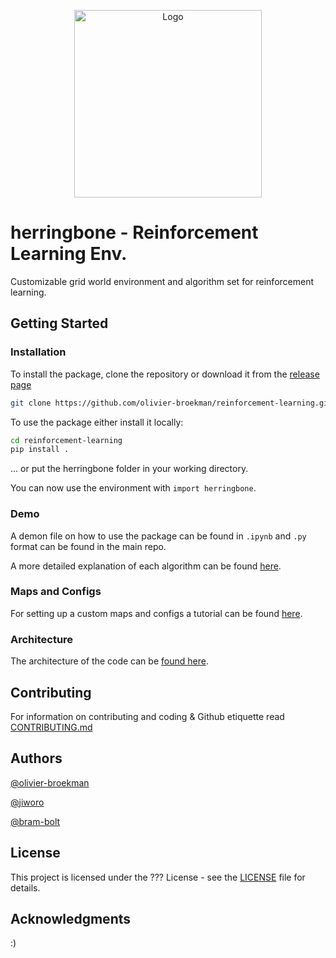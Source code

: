 <div align="center">
<p><img src="https://i.imgur.com/gkM0qIe.png" alt="Logo" width="300"></p>
</div>

# herringbone - Reinforcement Learning Env.


Customizable grid world environment and algorithm set for reinforcement learning.


## Getting Started

### Installation

To install the package, clone the repository or download it from the [release page](../../releases)

```bash
git clone https://github.com/olivier-broekman/reinforcement-learning.git
```

To use the package either install it locally: 

```bash
cd reinforcement-learning
pip install .
```

... or put the herringbone folder in your working directory.

You can now use the environment with `import herringbone`. 

### Demo
A demon file on how to use the package can be found in `.ipynb` and `.py` format can be found in the main repo.

A more detailed explanation of each algorithm can be found [here](docs/algorithms.md).

### Maps and Configs
For setting up a custom maps and configs a tutorial can be found [here](docs/customization.md).

### Architecture
The architecture of the code can be [found here](docs/architecture.md).


## Contributing

For information on contributing and coding & Github etiquette read [CONTRIBUTING.md](docs/CONTRIBUTING.md) 

## Authors

[@olivier-broekman](https://github.com/OlivierBroekman)

[@jiworo](https://github.com/jiworo)

[@bram-bolt](https://github.com/Bram-Bolt)

## License
This project is licensed under the ??? License - see the  [LICENSE](LICENSE)  file for details.

## Acknowledgments
:) 
